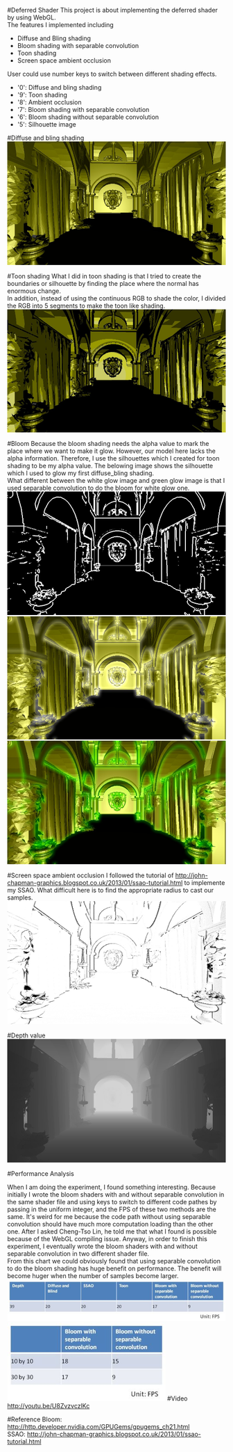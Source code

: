 
#Deferred Shader
This project is about implementing the deferred shader by using WebGL.  
The features I implemented including 
* Diffuse and Bling shading  
* Bloom shading with separable convolution 
* Toon shading
* Screen space ambient occlusion  
  
User could use number keys to switch between different shading effects.
* '0': Diffuse and bling shading
* '9': Toon shading
* '8': Ambient occlusion
* '7': Bloom shading with separable convolution
* '6': Bloom shading without separable convolution 
* '5': Silhouette image 

#Diffuse and bling shading
![Title Image](result/diffuse_bling.jpg)

#Toon shading
What I did in toon shading is that I tried to create the boundaries or silhouette by finding the place where the normal has enormous change.  
In addition, instead of using the continuous RGB to shade the color, I divided the RGB into 5 segments to make the toon like shading. 
![toon shading result](result/toon.jpg)

#Bloom
Because the bloom shading needs the alpha value to mark the place where we want to make it glow. However, our model here lacks the alpha information. 
Therefore, I use the silhouettes which I created for toon shading to be my alpha value. The belowing image shows the silhouette which I used to glow my first diffuse_bling shading.  
What different between the white glow image and green glow image is that I used separable convolution to do the bloom for white glow one.
![bloom result with convolution](result/silhouette.jpg)
![bloom result with convolution](result/bloom.jpg)
![bloom result without convolution](result/bloom2.jpg)

#Screen space ambient occlusion
I followed the tutorial of http://john-chapman-graphics.blogspot.co.uk/2013/01/ssao-tutorial.html to implemente my SSAO. 
What difficult here is to find the appropriate radius to cast our samples. 
![ssao result](result/ssao.jpg)

#Depth value
![debug depth](result/depth.jpg)

#Performance Analysis

When I am doing the experiment, I found something interesting. Because initially I wrote the bloom shaders with and without separable convolution in the same shader file and using keys to switch 
to different code pathes by passing in the uniform integer, and the FPS of these two methods are the same. It's weird for me because the code path without using separable convolution 
should have much more computation loading than the other one. After I asked Cheng-Tso Lin, he told me that what I found is possible because of the WebGL compiling issue. Anyway, in order to 
finish this experiment, I eventually wrote the bloom shaders with and without separable convolution in two different shader file.  
From this chart we could obviously found that using separable convolution to do the bloom shading has huge benefit on performance. The benefit will become huger when the number of samples become larger.  
![performance result](result/performance.jpg)
![performance result](result/performance2.jpg)
#Video
http://youtu.be/U8ZvzvczlKc

#Reference
Bloom: http://http.developer.nvidia.com/GPUGems/gpugems_ch21.html  
SSAO: http://john-chapman-graphics.blogspot.co.uk/2013/01/ssao-tutorial.html